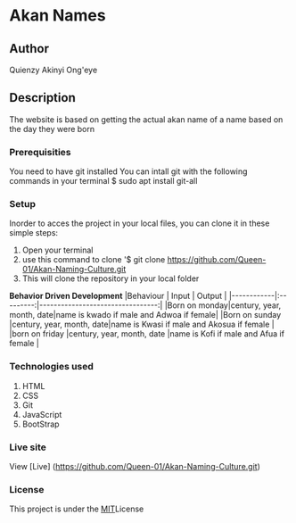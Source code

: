 # Akan Names
## Author
Quienzy Akinyi Ong'eye
## Description
The website is based on getting the actual akan name of a name based on the day they were born 
### Prerequisities
You need to have git installed
You can intall git with the following commands in your terminal
$ sudo apt install git-all
### Setup
Inorder to acces the project in your local files, you can clone it in these simple steps:
1. Open your terminal
1. use this command to clone '$ git clone https://github.com/Queen-01/Akan-Naming-Culture.git
1. This will clone the repository in your local folder


**Behavior Driven Development**
|Behaviour   | Input     |  Output |
|------------|:---------:|---------------------------------:|
|Born on monday|century, year, month, date|name is kwado if male and Adwoa if female|
|Born on sunday |century, year, month, date|name is Kwasi if male and Akosua if female  |
|born on friday   |century, year, month, date |name is Kofi if male and Afua if female   |
### Technologies used
1. HTML
1. CSS
1. Git
1. JavaScript
1. BootStrap
### Live site
View [Live] (https://github.com/Queen-01/Akan-Naming-Culture.git)
### License
This project is under the [MIT](License)License
